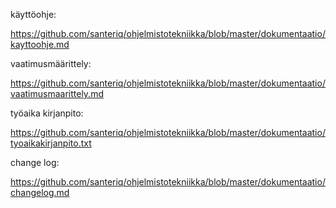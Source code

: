 käyttöohje:

https://github.com/santeriq/ohjelmistotekniikka/blob/master/dokumentaatio/kayttoohje.md

vaatimusmäärittely:

https://github.com/santeriq/ohjelmistotekniikka/blob/master/dokumentaatio/vaatimusmaarittely.md


työaika kirjanpito:

https://github.com/santeriq/ohjelmistotekniikka/blob/master/dokumentaatio/tyoaikakirjanpito.txt

change log:

https://github.com/santeriq/ohjelmistotekniikka/blob/master/dokumentaatio/changelog.md


